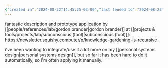 ```yaml
---
{"created in":"2024-08-22T14:45:25-03:00","last tended to":"2024-08-22T15:13:03-03:00","tags":["patterns","knowledgemanagement","🌱"],"dg-publish":true,"permalink":"/patterns/active-patterns/knowledge-management/search-or-create/","dgPassFrontmatter":true,"created":"2024-08-22T14:45:25.800-03:00","updated":"2024-08-22T15:13:21.949-03:00"}
---
```


fantastic description and prototype application by [[people/references/lab/gordon brander\|gordon brander]] at [[projects & tools/projects/lab/subconscious (tool)\|subconscious (tool)]]: https://newsletter.squishy.computer/p/knowledge-gardening-is-recursive

i've been wanting to integrate/use it a lot more on my [[personal systems design\|personal systems design]], but so far it has been hard to do it automatically, so i'm often applying it manually.